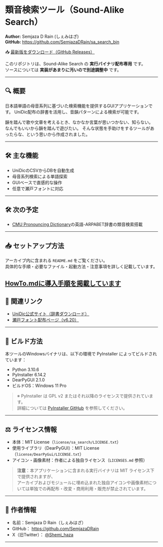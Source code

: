 # 類音検索ツール（Sound-Alike Search）

**Author:** Semjaza D Rain (しぇみはざ)  
**GitHub:** https://github.com/SemjazaDRain/sa_search_bin

📥 [最新版をダウンロード（GitHub Releases）](https://github.com/SemjazaDRain/sa_search_bin/releases/tag/v2025.07.20.00.b-pre)

このリポジトリは、Sound-Alike Search の **実行バイナリ配布専用** です。  
ソースについては **実装があまりに汚いので別途調整中** です。

---

## 🔍 概要

日本語単語の母音系列に基づいた検索機能を提供するGUIアプリケーションです。
UniDic配布の辞書を活用し、音韻パターンによる検索が可能です。

韻を踏んで歌や文章を考えるとき、なかなか言葉が思いつかない、知らない。
なんでもいいから韻を踏んで遊びたい。
そんな状態を手助けをするツールがあったらな、という思いから作成されました。

---

## 🛠 主な機能

- UniDicのCSVからDBを自動生成
- 母音系列検索による単語探索
- GUIベースで直感的な操作
- 任意で瀬戸フォントに対応

---

## 🛠 次の予定

- [CMU Pronouncing Dictionary](http://www.speech.cs.cmu.edu/cgi-bin/cmudict)の英語-ARPABET辞書の類音検索搭載

---


## 📥 セットアップ方法

アーカイブ内に含まれる `README.md` をご覧ください。  
具体的な手順・必要なファイル・起動方法・注意事項を詳しく記載しています。

[HowTo.mdに導入手順を掲載しています](./HowTo.md)
---

## 🔗 関連リンク

- [UniDic公式サイト（辞書ダウンロード）](https://clrd.ninjal.ac.jp/unidic/)
- [瀬戸フォント配布ページ（v6.20）](https://forest.watch.impress.co.jp/library/software/setofont/download_11015.html)

---

## 🔨 ビルド方法

本ツールのWindowsバイナリは、以下の環境で PyInstaller によってビルドされています：

- Python 3.10.6
- PyInstaller 6.14.2
- DearPyGUI 2.1.0
- ビルドOS：Windows 11 Pro

> ※ PyInstaller は GPL v2 またはそれ以降のライセンスで提供されています。  
> 詳細については [PyInstaller GitHub](https://github.com/pyinstaller/pyinstaller) を参照してください。

---

## ⚖️ ライセンス情報

- 本体：MIT License（`license/sa_search/LICENSE.txt`）  
- 使用ライブラリ（DearPyGUI）：MIT License（`license/DearPyGui/LICENSE.txt`）  
- アイコン・画像素材：作者による独自ライセンス（`LICENSES.md` 参照）

> **注意**：本アプリケーションに含まれる実行バイナリは MIT ライセンス下で提供されますが、  
> アーカイブおよびモジュールに埋め込まれた独自アイコンや画像素材については単独での再配布・改変・商用利用・販売が禁止されています。

---

## 👤 作者情報

- 名前：Semjaza D Rain（しぇみはざ）  
- GitHub： https://github.com/SemjazaDRain  
- X（旧Twitter）： [@Shemi_haza](https://x.com/Shemi_haza)

---

